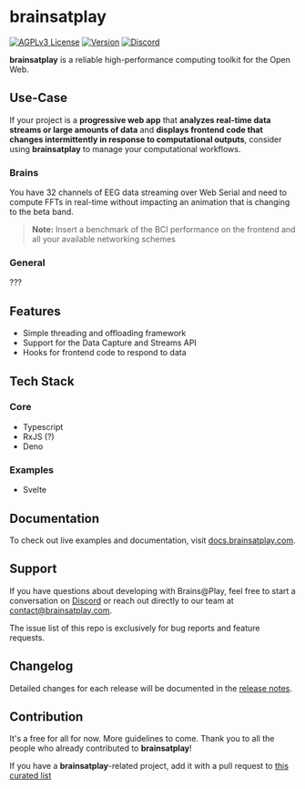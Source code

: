 
# brainsatplay
[![AGPLv3 License](https://img.shields.io/badge/License-AGPL_v3-blue.svg)](https://www.gnu.org/licenses/agpl-3.0)
[![Version](https://img.shields.io/npm/v/brainsatplay.svg?sanitize=true)](https://www.npmjs.com/package/brainsatplay)
[![Discord](https://img.shields.io/badge/chat-on%20discord-7289da.svg?sanitize=true)](https://discord.gg/CDxskSh9ZB)

**brainsatplay** is a reliable high-performance computing toolkit for the Open Web.

## Use-Case
If your project is a **progressive web app** that **analyzes real-time data streams or large amounts of data** and **displays frontend code that changes intermittently in response to computational outputs**, consider using **brainsatplay** to manage your computational workflows.

### Brains
You have 32 channels of EEG data streaming over Web Serial and need to compute FFTs in real-time without impacting an animation that is changing to the beta band.

> **Note:** Insert a benchmark of the BCI performance on the frontend and all your available networking schemes

### General
???

## Features
- Simple threading and offloading framework
- Support for the Data Capture and Streams API
- Hooks for frontend code to respond to data

## Tech Stack
### Core
- Typescript
- RxJS (?)
- Deno

### Examples
- Svelte

## Documentation
To check out live examples and documentation, visit [docs.brainsatplay.com](https://docs.brainsatplay.com/docs/intro).

## Support
If you have questions about developing with Brains@Play, feel free to start a conversation on [Discord](https://discord.gg/tQ8P79tw8j) or reach out directly to our team at [contact@brainsatplay.com](mailto:contact@brainsatplay.com).

The issue list of this repo is exclusively for bug reports and feature requests.

## Changelog
Detailed changes for each release will be documented in the [release notes](https://github.com/brainsatplay/brainsatplay/releases).

## Contribution
It's a free for all for now. More guidelines to come. Thank you to all the people who already contributed to **brainsatplay**!

If you have a **brainsatplay**-related project, add it with a pull request to [this curated list](https://github.com/brainsatplay/awesome-brainsatplay!)
